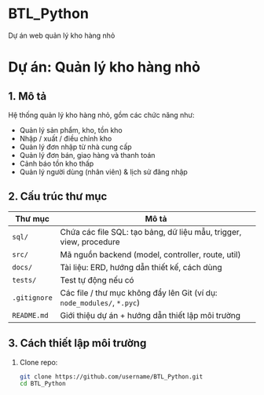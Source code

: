 # BTL_Python
Dự án web quản lý kho hàng nhỏ
# Dự án: Quản lý kho hàng nhỏ

## 1. Mô tả
Hệ thống quản lý kho hàng nhỏ, gồm các chức năng như:
- Quản lý sản phẩm, kho, tồn kho
- Nhập / xuất / điều chỉnh kho
- Quản lý đơn nhập từ nhà cung cấp
- Quản lý đơn bán, giao hàng và thanh toán
- Cảnh báo tồn kho thấp
- Quản lý người dùng (nhân viên) & lịch sử đăng nhập

## 2. Cấu trúc thư mục

| Thư mục | Mô tả |
|--------|-------|
| `sql/` | Chứa các file SQL: tạo bảng, dữ liệu mẫu, trigger, view, procedure |
| `src/` | Mã nguồn backend (model, controller, route, util) |
| `docs/` | Tài liệu: ERD, hướng dẫn thiết kế, cách dùng |
| `tests/` | Test tự động nếu có |
| `.gitignore` | Các file / thư mục không đẩy lên Git (ví dụ: `node_modules/`, `*.pyc`) |
| `README.md` | Giới thiệu dự án + hướng dẫn thiết lập môi trường |

## 3. Cách thiết lập môi trường

1. Clone repo:
   ```bash
   git clone https://github.com/username/BTL_Python.git
   cd BTL_Python
